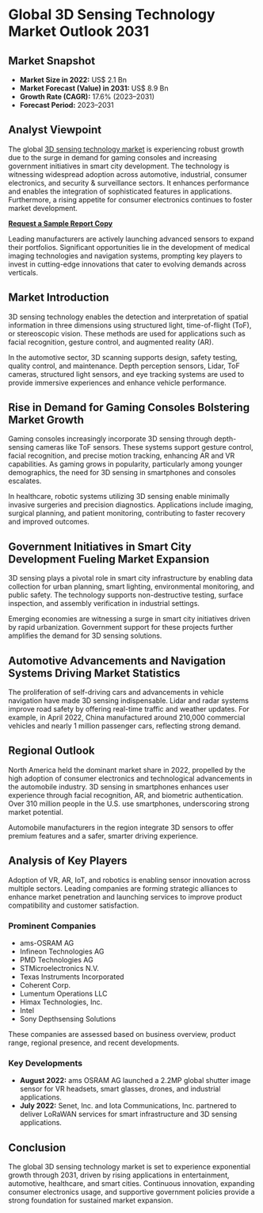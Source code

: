 # Global 3D Sensing Technology Market Outlook 2031

## Market Snapshot
- **Market Size in 2022:** US$ 2.1 Bn  
- **Market Forecast (Value) in 2031:** US$ 8.9 Bn  
- **Growth Rate (CAGR):** 17.6% (2023–2031)  
- **Forecast Period:** 2023–2031  

## Analyst Viewpoint

The global [3D sensing technology market](https://www.transparencymarketresearch.com/3d-sensing-technology-market.html) is experiencing robust growth due to the surge in demand for gaming consoles and increasing government initiatives in smart city development. The technology is witnessing widespread adoption across automotive, industrial, consumer electronics, and security & surveillance sectors. It enhances performance and enables the integration of sophisticated features in applications. Furthermore, a rising appetite for consumer electronics continues to foster market development.

[**Request a Sample Report Copy**](https://www.transparencymarketresearch.com/sample/sample.php?flag=S&rep_id=39959)

Leading manufacturers are actively launching advanced sensors to expand their portfolios. Significant opportunities lie in the development of medical imaging technologies and navigation systems, prompting key players to invest in cutting-edge innovations that cater to evolving demands across verticals.

## Market Introduction

3D sensing technology enables the detection and interpretation of spatial information in three dimensions using structured light, time-of-flight (ToF), or stereoscopic vision. These methods are used for applications such as facial recognition, gesture control, and augmented reality (AR).

In the automotive sector, 3D scanning supports design, safety testing, quality control, and maintenance. Depth perception sensors, Lidar, ToF cameras, structured light sensors, and eye tracking systems are used to provide immersive experiences and enhance vehicle performance.

## Rise in Demand for Gaming Consoles Bolstering Market Growth

Gaming consoles increasingly incorporate 3D sensing through depth-sensing cameras like ToF sensors. These systems support gesture control, facial recognition, and precise motion tracking, enhancing AR and VR capabilities. As gaming grows in popularity, particularly among younger demographics, the need for 3D sensing in smartphones and consoles escalates.

In healthcare, robotic systems utilizing 3D sensing enable minimally invasive surgeries and precision diagnostics. Applications include imaging, surgical planning, and patient monitoring, contributing to faster recovery and improved outcomes.

## Government Initiatives in Smart City Development Fueling Market Expansion

3D sensing plays a pivotal role in smart city infrastructure by enabling data collection for urban planning, smart lighting, environmental monitoring, and public safety. The technology supports non-destructive testing, surface inspection, and assembly verification in industrial settings.

Emerging economies are witnessing a surge in smart city initiatives driven by rapid urbanization. Government support for these projects further amplifies the demand for 3D sensing solutions.

## Automotive Advancements and Navigation Systems Driving Market Statistics

The proliferation of self-driving cars and advancements in vehicle navigation have made 3D sensing indispensable. Lidar and radar systems improve road safety by offering real-time traffic and weather updates. For example, in April 2022, China manufactured around 210,000 commercial vehicles and nearly 1 million passenger cars, reflecting strong demand.

## Regional Outlook

North America held the dominant market share in 2022, propelled by the high adoption of consumer electronics and technological advancements in the automobile industry. 3D sensing in smartphones enhances user experience through facial recognition, AR, and biometric authentication. Over 310 million people in the U.S. use smartphones, underscoring strong market potential.

Automobile manufacturers in the region integrate 3D sensors to offer premium features and a safer, smarter driving experience.

## Analysis of Key Players

Adoption of VR, AR, IoT, and robotics is enabling sensor innovation across multiple sectors. Leading companies are forming strategic alliances to enhance market penetration and launching services to improve product compatibility and customer satisfaction.

### Prominent Companies
- ams-OSRAM AG  
- Infineon Technologies AG  
- PMD Technologies AG  
- STMicroelectronics N.V.  
- Texas Instruments Incorporated  
- Coherent Corp.  
- Lumentum Operations LLC  
- Himax Technologies, Inc.  
- Intel  
- Sony Depthsensing Solutions  

These companies are assessed based on business overview, product range, regional presence, and recent developments.

### Key Developments
- **August 2022:** ams OSRAM AG launched a 2.2MP global shutter image sensor for VR headsets, smart glasses, drones, and industrial applications.  
- **July 2022:** Senet, Inc. and Iota Communications, Inc. partnered to deliver LoRaWAN services for smart infrastructure and 3D sensing applications.

## Conclusion

The global 3D sensing technology market is set to experience exponential growth through 2031, driven by rising applications in entertainment, automotive, healthcare, and smart cities. Continuous innovation, expanding consumer electronics usage, and supportive government policies provide a strong foundation for sustained market expansion.
